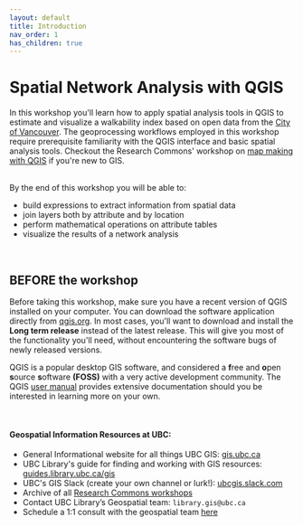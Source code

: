 ```yaml
---
layout: default
title: Introduction
nav_order: 1
has_children: true
---
```


# Spatial Network Analysis with QGIS

In this workshop you'll learn how to apply spatial analysis tools in QGIS to estimate and visualize a walkability index based on open data from the [City of Vancouver](https://opendata.vancouver.ca/pages/home/). The geoprocessing workflows employed in this workshop require prerequisite familiarity with the QGIS interface and basic spatial analysis tools. Checkout the Research Commons' workshop on [map making with QGIS](https://ubc-library-rc.github.io/gis-intro-qgis/) if you're new to GIS.

<br>
By the end of this workshop you will be able to:

- build expressions to extract information from spatial data
- join layers both by attribute and by location
- perform mathematical operations on attribute tables
- visualize the results of a network analysis 
<br>

## BEFORE the workshop
Before taking this workshop, make sure you have a recent version of QGIS installed on your computer. You can download the software application directly from [qgis.org](https://qgis.org/en/site/forusers/download.html). In most cases, you'll want to download and install the **Long term release** instead of the latest release. This will give you most of the functionality you'll need, without encountering the software bugs of newly released versions.

QGIS is a popular desktop GIS software, and considered a **f**ree and **o**pen **s**ource **s**oftware **(FOSS)** with a very active development community. The QGIS [user manual](https://docs.qgis.org/3.28/en/docs/user_manual/index.html) provides extensive documentation should you be interested in learning more on your own.

<br>

#### Geospatial Information Resources at UBC:

- General Informational website for all things UBC GIS: [gis.ubc.ca](http://gis.ubc.ca/)
- UBC Library's guide for finding and working with GIS resources: [guides.library.ubc.ca/gis](http://guides.library.ubc.ca/gis)
- UBC's GIS Slack (create your own channel or lurk!): [ubcgis.slack.com](https://ubcgis.slack.com/)
- Archive of all [Research Commons workshops](https://ubc-library-rc.github.io/all.html)
- Contact UBC Library’s Geospatial team: `library.gis@ubc.ca`
- Schedule a 1:1 consult with the geospatial team [here](https://libcal.library.ubc.ca/appointments/research_commons#s-lc-public-pt)

